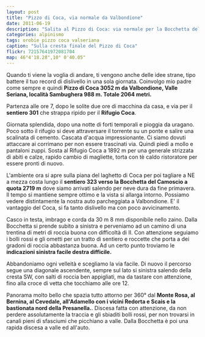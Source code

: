 ```yaml
---
layout: post
title: "Pizzo di Coca, via normale da Valbondione"
date: 2011-06-19
description: "Salita al Pizzo di Coca: via normale per la Bocchetta del Camoscio con partenza Valbondione"
categories: alpinismo
tags: orobie pizzo coca valseriana 
caption: "Sulla cresta finale del Pizzo di Coca"
flickr: 72157641972081704
map: 46°4'18.28",10° 0'40.05"
---
```


Quando ti viene la voglia di andare, ti vengono anche delle idee strane, tipo battere il tuo record di dislivello in una sola giornata. Coinvolgo mio padre come sempre e quindi **Pizzo di Coca 3052 m da Valbondione, Valle Seriana, località Sambughera 988 m. Totale 2064 metri.**

Partenza alle ore 7, dopo le solite due ore di macchina da casa, e via per il **sentiero 301** che strappa ripido per il **Rifugio Coca**.

Giornata splendida, dopo una notte di forti temporali e pioggia da uragano. Poco sotto il rifugio si deve attraversare il torrente su un ponte e salire una scalinata di cemento. Cascata d'acqua impressionante. Ci siamo dovuti attaccare ai corrimano per non essere trascinati via. Quindi piedi a mollo e pantaloni zuppi. Sosta al Rifugio Coca a 1892 m per una generale strizzata di abiti e calze, rapido cambio di magliette, torta con tè caldo ristoratore per essere pronti di nuovo.

L'ambiente ora si apre sulla piana del laghetto di Coca per poi tagliare a NE a mezza costa lungo il **sentiero 323 verso la Bocchetta del Camoscio a quota 2719 m** dove siamo arrivati salendo per neve dura da fine primavera. Il tempo si mantiene sempre ottimo e la vista si allarga intorno. Possiamo vedere distintamente la nostra auto parcheggiata a Valbondione. E' il vantaggio del Coca, si fa tanto dislivello ma con poco avvicinamento.

Casco in testa, imbrago e corda da 30 m 8 mm disponibile nello zaino. Dalla Bocchetta si prende subito a sinistra e perveniamo ad un camino di una trentina di metri di roccia buona con difficoltà di II.  Con attenzione seguiamo i bolli rossi e gli ometti per un tratto di sentiero e roccette che porta a dei gradoni di roccia abbastanza buona. Ad un certo punto troviamo le **indicazioni sinistra facile destra difficile.**

Abbandoniamo ogni velleità e scegliamo la via facile. Di nuovo il percorso segue una diagonale ascendente, sempre sul lato si sinistra salendo della cresta SW, con salti di roccia ben appigliati, ma da tastare con attenzione, fino alla croce di vetta che tocchiamo alle ore 12.

Panorama molto bello che spazia tutto attorno per 360° dal **Monte Rosa, al Bernina, al Cevedale, all'Adamello con i vicini Redorta e Scais e la bastionata nord della Presanella.**. Discesa fatta con attenzione, da non perdere assolutamente la traccia e gli sbiaditi bolli rossi, per non trovarsi in canali pieni di sfasciumi che picchiano a valle. Dalla Bocchetta è poi una rapida discesa a valle ed all'auto.